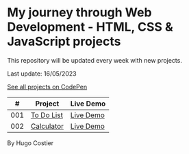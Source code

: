 # My journey through Web Development - HTML, CSS & JavaScript projects

This repository will be updated every week with new projects.

Last update: 16/05/2023

[See all projects on CodePen](https://codepen.io/collection/YyvxdQ?sort_order=desc&sort_by=itemcreatedat&grid_type=grid)

|  #  | Project                                | Live Demo                                              |
| :-: | -------------------------------------- | ------------------------------------------------------ |
| 001 | [To Do List](001%20-%20To%20Do%20List) | [Live Demo](https://codepen.io/HugoWebDev/pen/xxyzvBB) |
| 002 | [Calculator](002%20-%20Calculator)     | [Live Demo](https://codepen.io/HugoWebDev/pen/dygqOzP) |

By Hugo Costier
